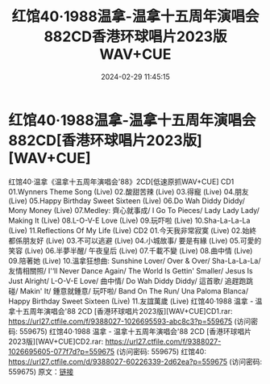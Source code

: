 ﻿---
title: 红馆40·1988温拿-温拿十五周年演唱会882CD香港环球唱片2023版WAV+CUE
date: 2024-02-29 11:45:15
categories: WAV车载音乐、镜像
tags: 华语中文
---
# 红馆40·1988温拿-温拿十五周年演唱会882CD[香港环球唱片2023版][WAV+CUE]

红馆40·温拿《温拿十五周年演唱会'88》2CD[低速原抓WAV+CUE]
CD1
01.Wynners Theme Song (Live)
02.酸甜苦辣 (Live)
03.得寵 (Live)
04.朋友 (Live)
05.Happy Birthday Sweet Sixteen (Live)
06.Do Wah Diddy Diddy/ Mony Money (Live)
07.Medley: 齊心就事成/ I Go To Pieces/ Lady Lady Lady/ Making It
(Live)
08.L-O-V-E Love (Live)
09.玩吓啦 (Live)
10.Sha-La-La-La (Live)
11.Reflections Of My Life (Live)
CD2
01.今天我非常寂寞 (Live)
02.始終都係朋友好 (Live)
03.不可以逃避 (Live)
04.小城故事/ 要是有緣 (Live)
05.可愛的笑容 (Live)
06.半夢半醒/ 午夜皇后 (Live)
07.千載不變 (Live)
08.曲中情 (Live)
09.陪著她 (Live)
10.溫拿狂想曲: Sunshine Lover/ Over & Over/ Sha-La-La-La/ 友情相關照/
I'‘ll Never Dance Again/ The World Is Gettin' Smaller/ Jesus Is
Just Alright/ L-O-V-E Love/ 曲中情/ Do Wah Diddy Diddy/ 這首歌/ 追趕跑跳碰/
Makin' It/ 鍾意就鍾意/ 玩吓啦/ Band On The Run/ Una Paloma Blanca/ Happy
Birthday Sweet Sixteen (Live)
11.友誼萬歲 (Live)
红馆40·1988 温拿 - 温拿十五周年演唱会'88 2CD [香港环球唱片2023版][WAV+CUE]CD1.rar:
https://url27.ctfile.com/f/9388027-1026695593-abc8c3?p=559675
(访问密码: 559675)
红馆40·1988 温拿 - 温拿十五周年演唱会'88 2CD [香港环球唱片2023版][WAV+CUE]CD2.rar:
https://url27.ctfile.com/f/9388027-1026695605-077f7d?p=559675
(访问密码: 559675)
红馆40: https://url27.ctfile.com/d/9388027-60226339-2d62ea?p=559675
(访问密码: 559675)
原文：[链接](https://blog.sina.com.cn/s/blog_1647c7e76010314j2.html)